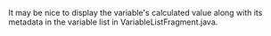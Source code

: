 

It may be nice to display the variable's calculated value along with
its metadata in the variable list in VariableListFragment.java.
